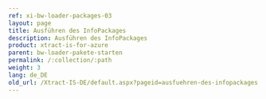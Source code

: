 ```yaml
---
ref: xi-bw-loader-packages-03
layout: page
title: Ausführen des InfoPackages
description: Ausführen des InfoPackages
product: xtract-is-for-azure
parent: bw-loader-pakete-starten
permalink: /:collection/:path
weight: 3
lang: de_DE
old_url: /Xtract-IS-DE/default.aspx?pageid=ausfuehren-des-infopackages
---
```

